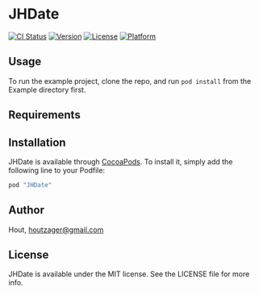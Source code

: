 # JHDate

[![CI Status](http://img.shields.io/travis/Hout/JHDate.svg?style=flat)](https://travis-ci.org/Hout/JHDate)
[![Version](https://img.shields.io/cocoapods/v/JHDate.svg?style=flat)](http://cocoapods.org/pods/JHDate)
[![License](https://img.shields.io/cocoapods/l/JHDate.svg?style=flat)](http://cocoapods.org/pods/JHDate)
[![Platform](https://img.shields.io/cocoapods/p/JHDate.svg?style=flat)](http://cocoapods.org/pods/JHDate)

## Usage

To run the example project, clone the repo, and run `pod install` from the Example directory first.

## Requirements

## Installation

JHDate is available through [CocoaPods](http://cocoapods.org). To install
it, simply add the following line to your Podfile:

```ruby
pod "JHDate"
```

## Author

Hout, houtzager@gmail.com

## License

JHDate is available under the MIT license. See the LICENSE file for more info.
